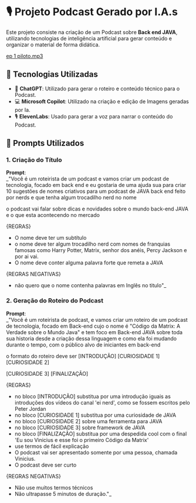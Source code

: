 # 🎙️ **Projeto Podcast Gerado por I.A.s**

Este projeto consiste na criação de um Podcast sobre **Back end JAVA**, utilizando tecnologias de inteligência artificial para gerar conteúdo e organizar o material de forma didática.

[ep 1 piloto.mp3](https://github.com/viniciusoliveira-27/projeto-podcast-com-IA/blob/4112c498618663b4552900a5f12e835fdce78700/output/Ep%2001%20Piloto.mp3)

## 🚀 **Tecnologias Utilizadas**

- 🤖 **ChatGPT**: Utilizado para gerar o roteiro e conteúdo técnico para o Podcast.
- 💻 **Microsoft Copilot**: Utilizado na criação e edição de Imagens geradas por Ia.
- 🎙️ **ElevenLabs**: Usado para gerar a voz para narrar o conteúdo do Podcast.

## 📝 **Prompts Utilizados**

### **1. Criação do Título**

**Prompt**:  
_"Você é um roteirista de um podcast e vamos criar um podcast de tecnologia, focado em back end  e eu gostaria de uma ajuda sua para criar 10 sugestões de nomes criativos para um podcast de JAVA back end feito por nerds e que tenha algum trocadilho nerd no nome

o podcast vai falar sobre dicas e novidades sobre o mundo back-end JAVA e o que esta acontecendo no mercado

{REGRAS}

- O nome deve ter um subtítulo 
- o nome deve ter algum trocadilho nerd com nomes de franquias famosas como Harry Potter, Matrix, senhor dos anéis, Percy Jackson e por ai vai.
- O nome deve conter alguma palavra forte que remeta a JAVA

{REGRAS NEGATIVAS}

- não quero que o nome contenha palavras em Inglês no titulo"_

### **2. Geração do Roteiro do Podcast**

**Prompt**:  
_"Você é um roteirista de podcast, e vamos criar um  roteiro de um podcast de tecnologia, focado em Back-end cujo o nome é "Código da Matrix: A Verdade sobre o Mundo Java" e tem foco em Back-end JAVA sobre toda sua historia desde a criação dessa linguagem e como ela foi mudando durante o tempo,  com o público alvo de iniciantes em back-end

o formato do roteiro deve ser
[INTRODUÇÃO]
[CURIOSIDADE 1]
[CURIOSIDADE 2]

[CURIOSIDADE 3]
[FINALIZAÇÃO]

{REGRAS}

- no bloco [INTRODUÇÃO] substitua por uma introdução iguais as introduções dos vídeos do canal 'ei nerd', como se fossem escritos pelo Peter Jordan
- no bloco [CURIOSIDADE 1] substitua por uma curiosidade de JAVA
- no bloco [CURIOSIDADE 2] sobre uma ferramenta para JAVA
- no bloco [CURIOSIDADE 3] sobre framework de JAVA
- no bloco [FINALIZAÇÃO] substitua por uma despedida cool com o final 'Eu sou Vinicius e esse foi o primeiro Código da Matrix'
- use termos de fácil explicação
- O podcast vai ser apresentado somente por uma pessoa, chamada Vinicius.
- O podcast deve ser curto

{REGRAS NEGATIVAS}

- Não use muitos termos técnicos
- Não ultrapasse 5 minutos de duração."_


